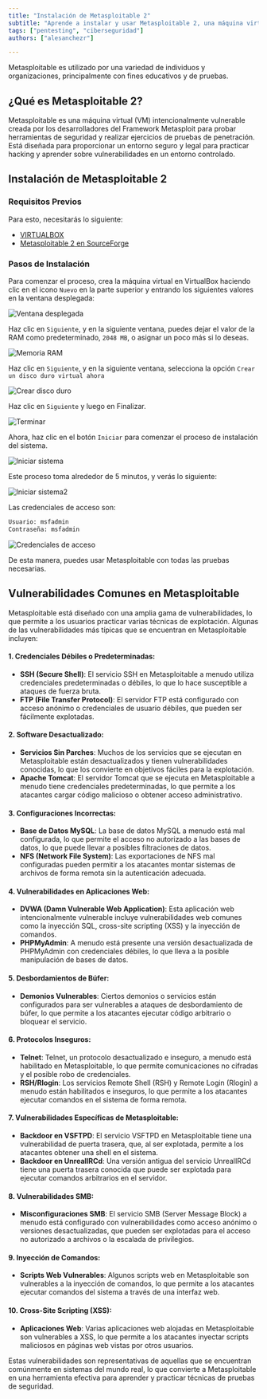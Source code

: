 ```yaml
---
title: "Instalación de Metasploitable 2"  
subtitle: "Aprende a instalar y usar Metasploitable 2, una máquina virtual vulnerable diseñada para practicar pruebas de penetración y mejorar habilidades en ciberseguridad. Esta guía cubre las vulnerabilidades comunes y los requisitos previos de instalación, ofreciendo instrucciones detalladas para configurar Metasploitable 2 en VirtualBox."  
tags: ["pentesting", "ciberseguridad"]  
authors: ["alesanchezr"]

---
```


Metasploitable es utilizado por una variedad de individuos y organizaciones, principalmente con fines educativos y de pruebas.

## ¿Qué es Metasploitable 2?

Metasploitable es una máquina virtual (VM) intencionalmente vulnerable creada por los desarrolladores del Framework Metasploit para probar herramientas de seguridad y realizar ejercicios de pruebas de penetración. Está diseñada para proporcionar un entorno seguro y legal para practicar hacking y aprender sobre vulnerabilidades en un entorno controlado.

## Instalación de Metasploitable 2

### Requisitos Previos

Para esto, necesitarás lo siguiente:

- [VIRTUALBOX](https://4geeks.com/lesson/introduction-virtualbox)  
- [Metasploitable 2 en SourceForge](https://sourceforge.net/projects/metasploitable/files/Metasploitable2/)

### Pasos de Instalación

Para comenzar el proceso, crea la máquina virtual en VirtualBox haciendo clic en el icono `Nuevo` en la parte superior y entrando los siguientes valores en la ventana desplegada:

![Ventana desplegada](https://github.com/4GeeksAcademy/cybersecurity-syllabus/blob/main/assets/ventana-desplegada.png?raw=true)

Haz clic en `Siguiente`, y en la siguiente ventana, puedes dejar el valor de la RAM como predeterminado, `2048 MB`, o asignar un poco más si lo deseas.

![Memoria RAM](https://github.com/4GeeksAcademy/cybersecurity-syllabus/blob/main/assets/memoria-ram.png?raw=true)

Haz clic en `Siguiente`, y en la siguiente ventana, selecciona la opción `Crear un disco duro virtual ahora`

![Crear disco duro](https://github.com/4GeeksAcademy/cybersecurity-syllabus/blob/main/assets/crear-disco-duro.png?raw=true)

Haz clic en `Siguiente` y luego en Finalizar.

![Terminar](https://github.com/4GeeksAcademy/cybersecurity-syllabus/blob/main/assets/terminar.png?raw=true)

Ahora, haz clic en el botón `Iniciar` para comenzar el proceso de instalación del sistema.

![Iniciar sistema](https://github.com/4GeeksAcademy/cybersecurity-syllabus/blob/main/assets/iniciar-sistema.png?raw=true)

Este proceso toma alrededor de 5 minutos, y verás lo siguiente:

![Iniciar sistema2](https://github.com/4GeeksAcademy/cybersecurity-syllabus/blob/main/assets/iniciar-sistema2.png?raw=true)

Las credenciales de acceso son:

```txt
Usuario: msfadmin  
Contraseña: msfadmin
```

![Credenciales de acceso](https://github.com/4GeeksAcademy/cybersecurity-syllabus/blob/main/assets/credenciales-de-acceso.png?raw=true)

De esta manera, puedes usar Metasploitable con todas las pruebas necesarias.

## Vulnerabilidades Comunes en Metasploitable

Metasploitable está diseñado con una amplia gama de vulnerabilidades, lo que permite a los usuarios practicar varias técnicas de explotación. Algunas de las vulnerabilidades más típicas que se encuentran en Metasploitable incluyen:

#### 1. **Credenciales Débiles o Predeterminadas:**
   - **SSH (Secure Shell)**: El servicio SSH en Metasploitable a menudo utiliza credenciales predeterminadas o débiles, lo que lo hace susceptible a ataques de fuerza bruta.
   - **FTP (File Transfer Protocol)**: El servidor FTP está configurado con acceso anónimo o credenciales de usuario débiles, que pueden ser fácilmente explotadas.

#### 2. **Software Desactualizado:**
   - **Servicios Sin Parches**: Muchos de los servicios que se ejecutan en Metasploitable están desactualizados y tienen vulnerabilidades conocidas, lo que los convierte en objetivos fáciles para la explotación.
   - **Apache Tomcat**: El servidor Tomcat que se ejecuta en Metasploitable a menudo tiene credenciales predeterminadas, lo que permite a los atacantes cargar código malicioso o obtener acceso administrativo.

#### 3. **Configuraciones Incorrectas:**
   - **Base de Datos MySQL**: La base de datos MySQL a menudo está mal configurada, lo que permite el acceso no autorizado a las bases de datos, lo que puede llevar a posibles filtraciones de datos.
   - **NFS (Network File System)**: Las exportaciones de NFS mal configuradas pueden permitir a los atacantes montar sistemas de archivos de forma remota sin la autenticación adecuada.

#### 4. **Vulnerabilidades en Aplicaciones Web:**
   - **DVWA (Damn Vulnerable Web Application)**: Esta aplicación web intencionalmente vulnerable incluye vulnerabilidades web comunes como la inyección SQL, cross-site scripting (XSS) y la inyección de comandos.
   - **PHPMyAdmin**: A menudo está presente una versión desactualizada de PHPMyAdmin con credenciales débiles, lo que lleva a la posible manipulación de bases de datos.

#### 5. **Desbordamientos de Búfer:**
   - **Demonios Vulnerables**: Ciertos demonios o servicios están configurados para ser vulnerables a ataques de desbordamiento de búfer, lo que permite a los atacantes ejecutar código arbitrario o bloquear el servicio.

#### 6. **Protocolos Inseguros:**
   - **Telnet**: Telnet, un protocolo desactualizado e inseguro, a menudo está habilitado en Metasploitable, lo que permite comunicaciones no cifradas y el posible robo de credenciales.
   - **RSH/Rlogin**: Los servicios Remote Shell (RSH) y Remote Login (Rlogin) a menudo están habilitados e inseguros, lo que permite a los atacantes ejecutar comandos en el sistema de forma remota.

#### 7. **Vulnerabilidades Específicas de Metasploitable:**
   - **Backdoor en VSFTPD**: El servicio VSFTPD en Metasploitable tiene una vulnerabilidad de puerta trasera, que, al ser explotada, permite a los atacantes obtener una shell en el sistema.
   - **Backdoor en UnrealIRCd**: Una versión antigua del servicio UnrealIRCd tiene una puerta trasera conocida que puede ser explotada para ejecutar comandos arbitrarios en el servidor.

#### 8. **Vulnerabilidades SMB:**
   - **Misconfiguraciones SMB**: El servicio SMB (Server Message Block) a menudo está configurado con vulnerabilidades como acceso anónimo o versiones desactualizadas, que pueden ser explotadas para el acceso no autorizado a archivos o la escalada de privilegios.

#### 9. **Inyección de Comandos:**
   - **Scripts Web Vulnerables**: Algunos scripts web en Metasploitable son vulnerables a la inyección de comandos, lo que permite a los atacantes ejecutar comandos del sistema a través de una interfaz web.

#### 10. **Cross-Site Scripting (XSS):**
   - **Aplicaciones Web**: Varias aplicaciones web alojadas en Metasploitable son vulnerables a XSS, lo que permite a los atacantes inyectar scripts maliciosos en páginas web vistas por otros usuarios.

Estas vulnerabilidades son representativas de aquellas que se encuentran comúnmente en sistemas del mundo real, lo que convierte a Metasploitable en una herramienta efectiva para aprender y practicar técnicas de pruebas de seguridad.
